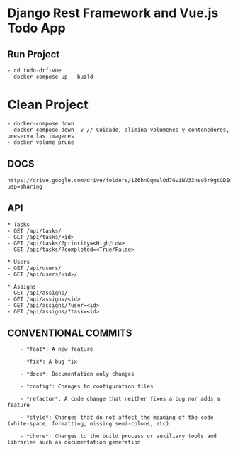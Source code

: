 # Django Rest Framework and Vue.js Todo App

## Run Project

    - cd todo-drf-vue
    - docker-compose up --build

# Clean Project

    - docker-compose down
    - docker-compose down -v // Cuidado, elimina volumenes y contenedores, preserva las imagenes
    - docker volume prune

## DOCS

    https://drive.google.com/drive/folders/1Z6hnGqmVlOd7GviNV33nso5r9gtGDEdU?usp=sharing

## API

    * Tasks
    - GET /api/tasks/
    - GET /api/tasks/<id>
    - GET /api/tasks/?priority=<High/Low>
    - GET /api/tasks/?completed=<True/False>
    
    * Users
    - GET /api/users/
    - GET /api/users/<id>/

    * Assigns
    - GET /api/assigns/
    - GET /api/assigns/<id>
    - GET /api/assigns/?user=<id>
    - GET /api/assigns/?task=<id>

## CONVENTIONAL COMMITS

        - *feat*: A new feature

        - *fix*: A bug fix

        - *docs*: Documentation only changes

        - *config*: Changes to configuration files

        - *refactor*: A code change that neither fixes a bug nor adds a feature
        
        - *style*: Changes that do not affect the meaning of the code (white-space, formatting, missing semi-colons, etc)
        
        - *chore*: Changes to the build process or auxiliary tools and libraries such as documentation generation
